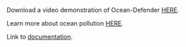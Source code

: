 Download a video demonstration of Ocean-Defender [HERE](https://github.com/ryangodburn/Ocean-Defender/blob/main/Demo.mp4).

Learn more about ocean pollution [HERE](https://www.sas.org.uk/plastic-pollution/plastic-pollution-facts-figures/).

Link to [documentation](https://docs.google.com/document/d/1Fv88pfHSPbYl_mmW7jeKQeD3iFz1-JWvTZgdqKC6PL4/edit?usp=sharing).

